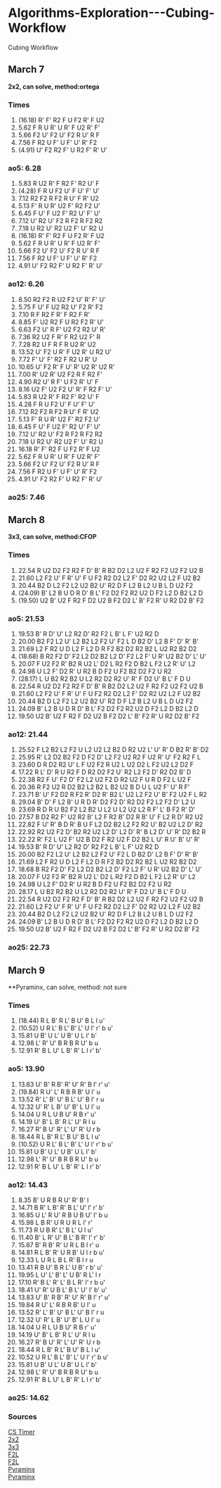 # Algorithms-Exploration---Cubing-Workflow
Cubing Workflow

## March 7
**2x2, can solve, method:ortega** <br>
### Times
1. (16.18)   R' F' R2 F U F2 R' F U2 
2. 5.62   F R U R' U R' F U2 R' F' 
3. 5.66   F2 U' F2 U' F2 R U' R F 
4. 7.56   F R2 U F' U F' U' R' F2 
5. (4.91)   U' F2 R2 F' U R2 F' R' U'
 ### ao5: 6.28
1. 5.83   R U2 R' F R2 F' R2 U' F 
2. (4.28)   F R U F2 U' F U' F' U' 
3. 7.12   R2 F2 R F2 R U' F R' U2 
4. 5.13   F' R U R' U2 F' R2 F2 U' 
5. 6.45   F U' F U2 F' R2 U' F' U' 
6. 7.12   U' R2 U' F2 R F2 R F2 R2 
7. 7.18   U R2 U' R2 U2 F' U' R2 U 
8. (16.18)   R' F' R2 F U F2 R' F U2 
9. 5.62   F R U R' U R' F U2 R' F' 
10. 5.66   F2 U' F2 U' F2 R U' R F 
11. 7.56   F R2 U F' U F' U' R' F2 
12. 4.91   U' F2 R2 F' U R2 F' R' U'
 ### ao12: 6.26
1. 8.50   R2 F2 R U2 F2 U' R' F' U' 
2. 5.75   F U' F U2 R2 U' F2 R' F2 
3. 7.10   R F R2 F R' F R2 F R' 
4. 8.85   F' U2 R2 F U R2 F2 R' U' 
5. 6.63   F2 U' R F' U2 F2 R2 U' R' 
6. 7.36   R2 U2 F R' F R2 U2 F' R 
7. 7.28   R2 U F R F R U2 R' U2 
8. 13.52   U' F2 U R' F U2 R' U R2 U' 
9. 7.72   F' U' F' R2 F R2 U R' U 
10. 10.65   U' F2 R' F U' R' U2 R' U2 R' 
11. 7.00   R' U2 R' U2 F2 R F R2 F' 
12. 4.90   R2 U' R F' U F2 R' U' F 
13. 8.16   U2 F' U2 F2 U' R' F R2 F' U' 
14. 5.83   R U2 R' F R2 F' R2 U' F 
15. 4.28   F R U F2 U' F U' F' U' 
16. 7.12   R2 F2 R F2 R U' F R' U2 
17. 5.13   F' R U R' U2 F' R2 F2 U' 
18. 6.45   F U' F U2 F' R2 U' F' U' 
19. 7.12   U' R2 U' F2 R F2 R F2 R2 
20. 7.18   U R2 U' R2 U2 F' U' R2 U 
21. 16.18   R' F' R2 F U F2 R' F U2 
22. 5.62   F R U R' U R' F U2 R' F' 
23. 5.66   F2 U' F2 U' F2 R U' R F 
24. 7.56   F R2 U F' U F' U' R' F2 
25. 4.91   U' F2 R2 F' U R2 F' R' U'
 ### ao25: 7.46
 
## March 8
**3x3, can solve, method:CFOP** <br>
### Times
1. 22.54   R U2 D2 F2 R2 F D' B' R B2 D2 L2 U2 F R2 F2 U2 F2 U2 B 
2. 21.60   L2 F2 U' F R' U' F U F2 R2 D2 L2 F' D2 R2 U2 L2 F U2 B2 
3. 20.44   B2 D L2 F2 L2 U2 B2 U' R2 D F L2 B L2 U B L D U2 F2 
4. (24.09)   B' L2 B U D R D' B L' F2 D2 F2 R2 U2 D F2 L2 D B2 L2 D 
5. (19.50)   U2 B' U2 F R2 F D2 U2 B F2 D2 L' B' F2 R' U R2 D2 B' F2
 ### ao5: 21.53
1. 19.53   B' R D' U' L2 R2 D' R2 F2 L B' L F' U2 R2 D 
2. 20.00   B2 F2 L2 U' L2 B2 L2 F2 U' F2 L D B2 D' L2 B F' D' R' B' 
3. 21.69   L2 F R2 U D L2 F L2 D R F2 B2 D2 R2 B2 L U2 R2 B2 D2 
4. (18.68)   B R2 F2 D' F2 L2 D2 B2 L2 D' F2 L2 F' U R' U2 B2 D' L' U' 
5. 20.07   F U2 F2 R' B2 R U2 L' D2 L R2 F2 D B2 L F2 L2 R' U' L2 
6. 24.98   U L2 F' D2 R' U R2 B D F2 U F2 B2 D2 F2 U R2 
7. (28.17)   L U B2 R2 B2 U L2 R2 D2 R2 U' R' F D2 U' B L' F D U 
8. 22.54   R U2 D2 F2 R2 F D' B' R B2 D2 L2 U2 F R2 F2 U2 F2 U2 B 
9. 21.60   L2 F2 U' F R' U' F U F2 R2 D2 L2 F' D2 R2 U2 L2 F U2 B2 
10. 20.44   B2 D L2 F2 L2 U2 B2 U' R2 D F L2 B L2 U B L D U2 F2 
11. 24.09   B' L2 B U D R D' B L' F2 D2 F2 R2 U2 D F2 L2 D B2 L2 D 
12. 19.50   U2 B' U2 F R2 F D2 U2 B F2 D2 L' B' F2 R' U R2 D2 B' F2
 ### ao12: 21.44
1. 25.52   F L2 B2 L2 F2 U L2 U2 L2 B2 D R2 U2 L' U' R' D B2 R' B' D2 
2. 25.95   R' L2 D2 B2 F2 D F2 D' L2 F2 U2 R2 F U2 R' U' F2 R2 F L 
3. 23.60   D R D2 R2 U' L F U2 F2 R U2 L U2 D2 L F2 U2 L2 D2 F 
4. 17.22   R L' D' R U R2 F D R2 D2 F2 U' R2 L2 F2 D' R2 D2 B' D 
5. 22.38   R2 F U' F2 D' F2 L2 U2 F2 D R2 U2 F U R D F2 L U2 F 
6. 20.36   R F2 U2 R D2 B2 L2 B2 L B2 U2 B D U L U2 F' U' R F' 
7. 23.71   B' U' F2 D2 R F2 R' D2 R' B2 L' U2 L2 F2 U' B' F2 U2 F L R2 
8. 29.04   B' D' F L2 B' U R D R' D2 F2 D' R2 D2 F2 L2 F2 D' L2 U 
9. 23.69   R D R U B2 F2 L2 B2 U L2 U L2 U2 L2 R F' L' B F2 R' D' 
10. 27.57   B D2 R2 F' U2 R2 B' L2 F R2 B' D2 R B' U' F L2 R D' R2 U2 
11. 22.82   F U' R' B D R' B U F L2 D2 B2 L2 F2 R2 U' B2 U2 L2 D' R2 
12. 22.92   R2 U2 F2 D' B2 R2 U2 L2 D' L2 D' R' B L2 D' U' R' D2 B2 R 
13. 22.22   R' F2 L U2 F' U2 B D2 F R2 U2 F D2 B2 L U' R U' B' U' R' 
14. 19.53   B' R D' U' L2 R2 D' R2 F2 L B' L F' U2 R2 D 
15. 20.00   B2 F2 L2 U' L2 B2 L2 F2 U' F2 L D B2 D' L2 B F' D' R' B' 
16. 21.69   L2 F R2 U D L2 F L2 D R F2 B2 D2 R2 B2 L U2 R2 B2 D2 
17. 18.68   B R2 F2 D' F2 L2 D2 B2 L2 D' F2 L2 F' U R' U2 B2 D' L' U' 
18. 20.07   F U2 F2 R' B2 R U2 L' D2 L R2 F2 D B2 L F2 L2 R' U' L2 
19. 24.98   U L2 F' D2 R' U R2 B D F2 U F2 B2 D2 F2 U R2 
20. 28.17   L U B2 R2 B2 U L2 R2 D2 R2 U' R' F D2 U' B L' F D U 
21. 22.54   R U2 D2 F2 R2 F D' B' R B2 D2 L2 U2 F R2 F2 U2 F2 U2 B 
22. 21.60   L2 F2 U' F R' U' F U F2 R2 D2 L2 F' D2 R2 U2 L2 F U2 B2 
23. 20.44   B2 D L2 F2 L2 U2 B2 U' R2 D F L2 B L2 U B L D U2 F2 
24. 24.09   B' L2 B U D R D' B L' F2 D2 F2 R2 U2 D F2 L2 D B2 L2 D 
25. 19.50   U2 B' U2 F R2 F D2 U2 B F2 D2 L' B' F2 R' U R2 D2 B' F2
 ### ao25: 22.73
 
 ## March 9
 **Pyraminx, can solve, method: not sure
 ### Times
1. (18.44)   R L B' R L' B U' B L l u' 
2. (10.52)   U R L' B L' B' L' U l' r' b u' 
3. 15.81   U B' U L' U B' U L l' b' 
4. 12.98   L' R' U' B R B R U' b u 
5. 12.91   R' B L U' L B' R' L l r' b'
 ### ao5: 13.90
1. 13.83   U' B' R B' R' U' R' B l' r' u' 
2. (19.84)   R U' L' R B R B' U l' u 
3. 13.52   R' L' B' U' B L' U' B l' r u 
4. 12.32   U' R' L B' U' B' L U l' u 
5. 14.04   U R L U B U' R B r' u' 
6. 14.19   U' B' L B' R L' U' R l u 
7. 16.27   R' B U' R' L' U' R' U r b 
8. 18.44   R L B' R L' B U' B L l u' 
9. (10.52)   U R L' B L' B' L' U l' r' b u' 
10. 15.81   U B' U L' U B' U L l' b' 
11. 12.98   L' R' U' B R B R U' b u 
12. 12.91   R' B L U' L B' R' L l r' b'
 ### ao12: 14.43
1. 8.35   B' U R B R U' R' B' l 
2. 14.71   B R' L B' R' B L' U' l' r' b' 
3. 16.85   U L' R U' R B U B U' l' b u 
4. 15.98   L B R' U R U R L l' r' 
5. 11.73   R U B R' L' B L' U l u' 
6. 11.40   B' L R' U' B L' B R' l' r' b' 
7. 15.87   B' R B' R' U R L B l r' u 
8. 14.81   R L B' R' U R B' U l r b u' 
9. 12.33   L U R L B L R' B l r u 
10. 13.41   R B U' B R L' U B' r b' u' 
11. 19.95   L U' L' B' L' U B' R L' l r 
12. 17.10   R' B L' R' L' B L R' l' r b u' 
13. 18.41   U' R' U B L' B L' U' l' b' u' 
14. 13.83   U' B' R B' R' U' R' B l' r' u' 
15. 19.84   R U' L' R B R B' U l' u 
16. 13.52   R' L' B' U' B L' U' B l' r u 
17. 12.32   U' R' L B' U' B' L U l' u 
18. 14.04   U R L U B U' R B r' u' 
19. 14.19   U' B' L B' R L' U' R l u 
20. 16.27   R' B U' R' L' U' R' U r b 
21. 18.44   R L B' R L' B U' B L l u' 
22. 10.52   U R L' B L' B' L' U l' r' b u' 
23. 15.81   U B' U L' U B' U L l' b' 
24. 12.98   L' R' U' B R B R U' b u 
25. 12.91   R' B L U' L B' R' L l r' b'
 ### ao25: 14.62
 
 ### Sources
 <a href="https://cstimer.net/">CS Timer</a> <br>
 <a href="https://www.youtube.com/watch?v=hu54JZOjEQA">2x2</a> <br>
 <a href="https://ruwix.com/the-rubiks-cube/advanced-cfop-fridrich/">3x3</a> <br>
 <a href="https://www.youtube.com/watch?v=3B_oB2YrLvk">F2L</a> <br>
 <a href="https://www.youtube.com/watch?v=LWiIVwG8vsg">F2L</a> <br>
 <a href="https://www.youtube.com/watch?v=bP8uNejf3y8">Pyraminx</a> <br>
 <a href="https://www.youtube.com/watch?v=2H0FUvaaUsI">Pyraminx</a> <br>
